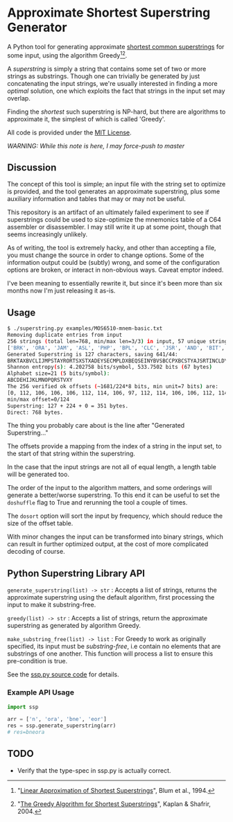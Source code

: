 # Approximate Shortest Superstring Generator

A Python tool for generating approximate [shortest common superstrings](https://en.wikipedia.org/wiki/Shortest_common_supersequence#Shortest_common_superstring) for some input,
using the algorithm Greedy[^Blum1994][^Kaplan2004].

A _superstring_ is simply a string that contains some set of two or more strings as substrings. Though one
can trivially be generated by just concatenating the input strings, we're usually interested in finding
a more _optimal_ solution, one which exploits the fact that strings in the input set may overlap.

Finding the _shortest_ such superstring is NP-hard, but there are algorithms to approximate it,
the simplest of which is called 'Greedy'.

All code is provided under the [MIT License](LICENSE).

_WARNING: While this note is here, I may force-push to master_

## Discussion

The concept of this tool is simple; an input file with the string set to optimize is provided, and the tool generates an approximate
superstring, plus some auxiliary information and tables that may or may not be useful.

This repository is an artifact of an ultimately failed experiment to see if superstrings could be used to size-optimize the
mnemonics table of a C64 assembler or disassembler. I may still write it up at some point, though that seems increasingly unlikely.

As of writing, the tool is extremely hacky, and other than accepting a file, you must change the source in order to
change options. Some of the information output could be (subtly) wrong, and some of the configuration options are broken,
or interact in non-obvious ways. Caveat emptor indeed.

I've been meaning to essentially rewrite it, but since it's been more than six months now I'm just
releasing it as-is.

## Usage

```bash
$ ./superstring.py examples/MOS6510-mnem-basic.txt
Removing duplicate entries from input
256 strings (total len=768, min/max len=3/3) in input, 57 unique strings (total len=171) remain.
['BRK', 'ORA', 'JAM', 'ASL', 'PHP', 'BPL', 'CLC', 'JSR', 'AND', 'BIT', 'ROL', 'PLP', 'BMI', 'SEC', 'RTI', 'EOR', 'LSR', 'PHA', 'JMP', 'BVC', 'CLI', 'RTS', 'ADC', 'ROR', 'PLA', 'BVS', 'SEI', 'STA', 'STY', 'STX', 'DEY', 'TXA', 'BCC', 'TYA', 'TXS', 'LDY', 'LDA', 'LDX', 'TAY', 'TAX', 'BCS', 'CLV', 'TSX', 'CPY', 'CMP', 'DEC', 'INY', 'DEX', 'BNE', 'CLD', 'CPX', 'SBC', 'INC', 'INX', 'NOP', 'BEQ', 'SED']
Generated Superstring is 127 characters, saving 641/44:
BRKTAXBVCLIJMPSTAYRORTSXSTXADEYSECMPLDXBEQSEINYBVSBCCPXBCSTYAJSRTINCLDYBITXSEDECLCPYBPLPLABMINXNOPHPHADCLVJAMBNEORASLSROLDANDEX
Shannon entropy(s): 4.202758 bits/symbol, 533.7502 bits (67 bytes)
Alphabet size=21 (5 bits/symbol):
ABCDEHIJKLMNOPQRSTVXY
The 256 verified ok offsets (~1681/224*8 bits, min unit=7 bits) are:
[0, 112, 106, 106, 106, 112, 114, 106, 97, 112, 114, 106, 106, 112, 114, 106, 84, 112, 106, 106, 106, 112, 114, 106, 79, 112, 106, 106, 106, 112, 114, 106, 61, 122, 106, 106, 71, 122, 118, 106, 85, 122, 118, 106, 71, 122, 118, 106, 90, 122, 106, 106, 106, 122, 118, 106, 31, 122, 106, 106, 106, 122, 118, 106, 63, 111, 106, 106, 106, 111, 116, 106, 99, 111, 116, 106, 11, 111, 116, 106, 6, 111, 106, 106, 106, 111, 116, 106, 8, 111, 106, 106, 106, 111, 116, 106, 20, 101, 106, 106, 106, 101, 18, 106, 87, 101, 18, 106, 11, 101, 18, 106, 47, 101, 106, 106, 106, 101, 18, 106, 42, 101, 106, 106, 106, 101, 18, 106, 106, 14, 106, 106, 57, 14, 24, 106, 28, 106, 25, 106, 57, 14, 24, 106, 50, 14, 106, 106, 57, 14, 24, 106, 58, 14, 73, 106, 106, 14, 106, 106, 68, 120, 36, 106, 68, 120, 36, 106, 15, 120, 3, 106, 68, 120, 36, 106, 55, 120, 106, 106, 68, 120, 36, 106, 103, 120, 21, 106, 68, 120, 36, 106, 81, 33, 106, 106, 81, 33, 77, 106, 44, 33, 124, 106, 81, 33, 77, 106, 109, 33, 106, 106, 106, 33, 77, 106, 67, 33, 106, 106, 106, 33, 77, 106, 52, 49, 106, 106, 52, 49, 65, 106, 92, 49, 95, 106, 52, 49, 65, 106, 39, 49, 106, 106, 106, 49, 65, 106, 75, 49, 106, 106, 106, 49, 65, 106]
min/max offset=0/124
Superstring: 127 + 224 + 0 = 351 bytes.
Direct: 768 bytes.
```

The thing you probably care about is the line after "Generated Superstring..."

The offsets provide a mapping from the index of a string in the input set, to the start of that string within the superstring.

In the case that the input strings are not all of equal length, a length table will be generated too.

The order of the input to the algorithm matters, and some orderings will generate a better/worse superstring. To this
end it can be useful to set the `doshuffle` flag to True and rerunning the tool a couple of times.

The `dosort` option will sort the input by frequency, which should reduce the size of the offset table.

With minor changes the input can be transformed into binary strings, which can result in further optimized output, at the cost
of more complicated decoding of course.

## Python Superstring Library API

`generate_superstring(list) -> str`
: Accepts a list of strings, returns the approximate superstring using the default algorithm, first processing the input to make it substring-free.

`greedy(list) -> str`
: Accepts a list of strings, return the approximate superstring as generated by algorithm Greedy.

`make_substring_free(list) -> list`
: For Greedy to work as originally specified, its input must be _substring-free_, i.e contain no elements that are substrings of one another. This function will process a list to ensure this pre-condition is true.

See the [ssp.py source code](ssp.py) for details.

### Example API Usage

```python
import ssp

arr = ['n', 'ora', 'bne', 'eor']
res = ssp.generate_superstring(arr)
# res=bneora
```

## TODO

* Verify that the type-spec in ssp.py is actually correct.

[^Blum1994]: "[Linear Approximation of Shortest Superstrings](https://ir.cwi.nl/pub/1422/1422D.pdf)", Blum et al., 1994.
[^Kaplan2004]: "[The Greedy Algorithm for Shortest Superstrings](https://doi.org/10.1016/j.ipl.2004.09.012)", Kaplan & Shafrir, 2004.
